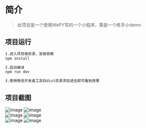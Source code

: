 # 简介

> 此项目是一个使用WePY写的一个小程序，算是一个练手小demo

## 项目运行

``` bash
1.进入项目根目录，安装依赖
npm install

2.启动编译
npm run dev

3.使用微信开发者工具将dist目录添加进去即可看到效果
```

## 项目截图
![image](https://github.com/zt14362/wepy-breadtrip/blob/master/images/picture1.png) 
  ![image](https://github.com/zt14362/wepy-breadtrip/blob/master/images/picture2.png) <br>
![image](https://github.com/zt14362/wepy-breadtrip/blob/master/images/picture3.png) 
  ![image](https://github.com/zt14362/wepy-breadtrip/blob/master/images/picture4.png) <br>
  ![image](https://github.com/zt14362/wepy-breadtrip/blob/master/images/picture5.png) 
![image](https://github.com/zt14362/wepy-breadtrip/blob/master/images/picture6.png) <br>
